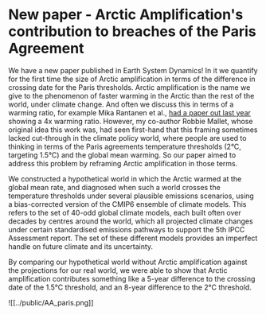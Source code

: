 # New paper - Arctic Amplification's contribution to breaches of the Paris Agreement

We have a new paper published in Earth System Dynamics! In it we quantify for the first time the size of Arctic amplification in terms of the difference in crossing date for the Paris thresholds. Arctic amplification is the name we give to the phenomenon of faster warming in the Arctic than the rest of the world, under climate change. And often we discuss this in terms of a warming ratio, for example Mika Rantanen et al., [had a paper out last year ](https://www.nature.com/articles/s43247-022-00498-3) showing a 4x warming ratio. However, my co-author Robbie Mallet, whose original idea this work was, had seen first-hand that this framing sometimes lacked cut-through in the climate policy world, where people are used to thinking in terms of the Paris agreements temperature thresholds (2°C, targeting 1.5°C) and the global mean warming. So our paper aimed to address this problem by reframing Arctic amplification in those terms.

We constructed a hypothetical world in which the Arctic warmed at the global mean rate, and diagnosed when such a world crosses the temperature thresholds under several plausible emissions scenarios, using a bias-corrected version of the CMIP6 ensemble of climate models. This refers to the set of 40-odd global climate models, each built often over decades by centres around the world, which all projected climate changes under certain standardised emissions pathways to support the 5th IPCC Assessment report. The set of these different models provides an imperfect handle on future climate and its uncertainty.

By comparing our hypothetical world without Arctic amplification against the projections for our real world, we were able to show that Arctic amplification contributes something like a 5-year difference to the crossing date of the 1.5°C threshold, and an 8-year difference to the 2°C threshold.

![[../public/AA_paris.png]]
